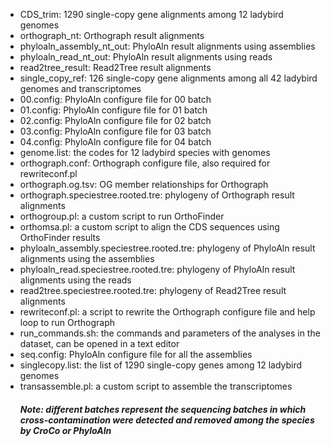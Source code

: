 - CDS_trim: 1290 single-copy gene alignments among 12 ladybird genomes
- orthograph_nt: Orthograph result alignments
- phyloaln_assembly_nt_out: PhyloAln result alignments using assemblies
- phyloaln_read_nt_out: PhyloAln result alignments using reads
- read2tree_result: Read2Tree result alignments
- single_copy_ref: 126 single-copy gene alignments among all 42 ladybird genomes and transcriptomes
- 00.config: PhyloAln configure file for 00 batch
- 01.config: PhyloAln configure file for 01 batch
- 02.config: PhyloAln configure file for 02 batch
- 03.config: PhyloAln configure file for 03 batch
- 04.config: PhyloAln configure file for 04 batch
- genome.list: the codes for 12 ladybird species with genomes
- orthograph.conf: Orthograph configure file, also required for rewriteconf.pl
- orthograph.og.tsv: OG member relationships for Orthograph
- orthograph.speciestree.rooted.tre: phylogeny of Orthograph result alignments
- orthogroup.pl: a custom script to run OrthoFinder
- orthomsa.pl: a custom script to align the CDS sequences using OrthoFinder results
- phyloaln_assembly.speciestree.rooted.tre: phylogeny of PhyloAln result alignments using the assemblies
- phyloaln_read.speciestree.rooted.tre: phylogeny of PhyloAln result alignments using the reads
- read2tree.speciestree.rooted.tre: phylogeny of Read2Tree result alignments
- rewriteconf.pl: a script to rewrite the Orthograph configure file and help loop to run Orthograph
- run_commands.sh: the commands and parameters of the analyses in the dataset, can be opened in a text editor
- seq.config: PhyloAln configure file for all the assemblies
- singlecopy.list: the list of 1290 single-copy genes among 12 ladybird genomes
- transassemble.pl: a custom script to assemble the transcriptomes 
  ##### Note: different batches represent the sequencing batches in which cross-contamination were detected and removed among the species by CroCo or PhyloAln
